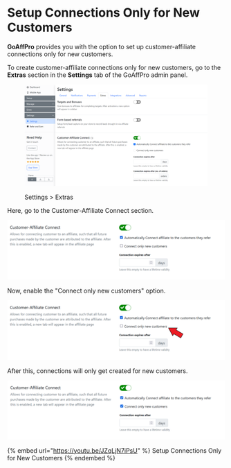 # Setup Connections Only for New Customers

**GoAffPro** provides you with the option to set up customer-affiliate connections only for new customers.&#x20;

To create customer-affiliate connections only for new customers, go to the **Extras** section in the **Settings** tab of the GoAffPro admin panel.

<figure><img src="../../../.gitbook/assets/image (3492).png" alt=""><figcaption><p>Settings > Extras</p></figcaption></figure>

Here, go to the Customer-Affiliate Connect section.

![Customer-Affiliate Connect](<../../../.gitbook/assets/image (1220).png>)

Now, enable the "Connect only new customers" option.

![Enable the "Connect only new customers" option](<../../../.gitbook/assets/image (3076).png>)

After this, connections will only get created for new customers.&#x20;

![](<../../../.gitbook/assets/image (1081).png>)

{% embed url="https://youtu.be/JZqLjN7iPsU" %}
Setup Connections Only for New Customers
{% endembed %}
